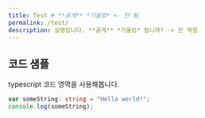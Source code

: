 ```yaml
---
title: Test # **굵게** *기울임* <- 안 됨
permalink: /test/
description: 설명입니다. **굵게** *기울임* 됩니까? -> 안 먹힘
---
```

## 코드 샘플
typescript 코드 영역을 사용해봅니다.
``` typescript
var someString: string = "Hello world!";
console.log(someString);
```